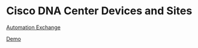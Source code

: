 # Cisco DNA Center Devices and Sites

[Automation Exchange](https://developer.cisco.com/network-automation/detail/6b80bebd-5c31-11eb-9ddd-426c910a43ac/)

[Demo](https://www.katacoda.com/fatindeed/scenarios/dnacenter-devices-sites)

